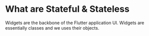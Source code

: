 # What are Stateful & Stateless

Widgets are the backbone of the Flutter application UI. Widgets are essentially classes and we uses their objects.

